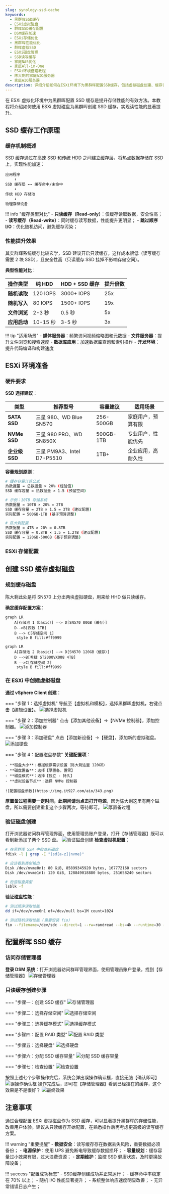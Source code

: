 ```yaml
---
slug: synology-ssd-cache
keywords:
  - 黑群晖SSD缓存
  - ESXi虚拟磁盘
  - 群晖SSD缓存配置
  - DSM缓存加速
  - ESXi存储优化
  - 黑群晖性能优化
  - 群晖虚拟SSD
  - ESXi磁盘管理
  - SSD读写缓存
  - 家庭NAS优化
  - 家庭All-in-One
  - ESXi环境搭建教程
  - 陈大剩的家庭AIO服务器
  - 家庭AIO服务器
description: 详细介绍如何在ESXi环境下为黑群晖配置SSD缓存，包括虚拟磁盘创建、缓存设置、性能优化等步骤，提升家庭NAS存储性能
---
```


在 ESXi 虚拟化环境中为黑群晖配置 SSD 缓存是提升存储性能的有效方法。本教程将介绍如何使用 ESXi 虚拟磁盘为黑群晖创建 SSD 缓存，实现读性能的显著提升。

## SSD 缓存工作原理

### 缓存机制概述

SSD 缓存通过在高速 SSD 和传统 HDD 之间建立缓存层，将热点数据存储在 SSD 上，实现性能加速：

```
应用程序
    ↓
SSD 缓存层 ←→ 缓存命中/未命中
    ↓
传统 HDD 存储池
    ↓
物理存储设备
```

!!! info "缓存类型对比"
    - **只读缓存（Read-only）**：仅缓存读取数据，安全性高；
    - **读写缓存（Read-write）**：同时缓存读写数据，性能提升更明显；
    - **跳过顺序 I/O**：优化随机访问，避免缓存污染；

### 性能提升效果
其实群辉系统缓存比较玄学，SSD 建议开启只读缓存，这样成本很低（读写缓存需要 2 块 SSD），且安全性高（只读缓存 SSD 挂掉不影响存储空间）。

**典型性能对比**：

| 操作类型 | 纯 HDD | HDD + SSD 缓存 | 提升倍数 |
|---------|--------|----------------|----------|
| **随机读取** | 120 IOPS | 3000+ IOPS | 25x |
| **随机写入** | 80 IOPS | 1500+ IOPS | 19x |
| **文件浏览** | 2-3 秒 | 0.5 秒 | 5x |
| **应用启动** | 10-15 秒 | 3-5 秒 | 3x |

!!! tip "适用场景"
    - **媒体服务器**：频繁访问视频缩略图和元数据
    - **文件服务器**：提升文件浏览和搜索速度
    - **数据库应用**：加速数据库查询和索引操作
    - **开发环境**：提升代码编译和构建速度

## ESXi 环境准备

### 硬件要求

**SSD 选择建议**：

| 类型 | 推荐型号 | 容量建议 | 适用场景 |
|------|----------|----------|----------|
| **SATA SSD** | 三星 980、WD Blue SN570 | 256-500GB | 家庭用户，预算有限 |
| **NVMe SSD** | 三星 980 PRO、WD SN850X | 500GB-1TB | 专业用户，性能优先 |
| **企业级 SSD** | 三星 PM9A3、Intel D7-P5510 | 1TB+ | 企业应用，高耐久性 |

**容量规划原则**：

```bash
# 缓存容量计算公式
热数据量 = 总数据量 × 20% (经验值)
SSD 缓存容量 = 热数据量 × 1.5 (预留空间)

# 示例：10TB 存储系统
热数据量 = 10TB × 20% = 2TB
SSD 缓存容量 = 2TB × 1.5 = 3TB (建议配置)
实际配置 = 500GB-1TB (基于预算调整)

# 陈大剩配置
热数据量 = 4TB × 20% = 0.8TB
SSD 缓存容量 = 0.8TB × 1.5 = 1.2TB (建议配置)
实际配置 = 120GB-500GB (基于预算调整)
```

### ESXi 存储配置
## 创建 SSD 缓存虚拟磁盘
### 规划缓存磁盘
陈大剩此处是将 SN570 上分出两块虚拟硬盘，用来给 HHD 做只读缓存。

**确定缓存配置方案**：

```mermaid
graph LR
    A[存储池 1（basic）] --> D[SN570 80GB（缓存）]
    D-->B[西数 1TB]
    B --> C[存储空间 1]
     style B fill:#ff9999
```

```mermaid
graph LR
    A[存储池 2（basic）] --> D[SN570 120GB（缓存）]
    D -->B[希捷 ST2000VX008 4TB]
    B -->C[存储空间 2]
     style B fill:#ff9999
```

### 在 ESXi 中创建虚拟磁盘

**通过 vSphere Client 创建**：

=== "步骤 1：选择虚拟机"
    导航至【虚拟机和模板】，选择黑群晖虚拟机，右键点击【编辑设置】。
    ![选择虚拟机](https://img.it927.com/aio/341.png)

=== "步骤 2：添加控制器"
    点击【添加其他设备】→【NVMe 控制器】，添加控制器。
    ![添加控制器](https://img.it927.com/aio/344.png)

=== "步骤 3：添加硬盘"
    点击【添加新设备】→【硬盘】，添加新的虚拟磁盘。
    ![添加硬盘](https://img.it927.com/aio/348.png)

=== "步骤 4：配置磁盘参数"
    **关键配置项**：
    
    - **磁盘大小**：根据缓存需求设置（陈大剩这里 120GB）
    - **磁盘置备**：选择【厚置备，置零】
    - **磁盘模式**：选择【独立 - 持久】
    - **虚拟设备节点**：选择 NVMe 控制器
    
    ![配置磁盘参数](https://img.it927.com/aio/343.png)

**厚置备过程需要一定时间，此期间请勿点击打开电源**，因为陈大剩这里有两个磁盘，所以需要创建重复这个步骤两次，等待即可。
![厚置备过程](https://img.it927.com/aio/342.png)

### 验证磁盘创建
打开浏览器访问群晖管理界面，使用管理员账户登录，打开【存储管理器】既可以看到新添加了两个 SSD 盘。
![验证磁盘创建](https://img.it927.com/aio/347.png)
**检查虚拟机配置**：

```bash
# 在黑群晖 SSH 中检查新磁盘
fdisk -l | grep -E "(sd[a-z]|nvme)"

# 应该看到类似输出
Disk /dev/nvme0n1: 80 GiB, 85899345920 bytes, 167772160 sectors
Disk /dev/nvme1n1: 120 GiB, 128849018880 bytes, 251658240 sectors

# 检查磁盘类型
lsblk -f
```

**验证磁盘性能**：

```bash
# 测试顺序读取性能
dd if=/dev/nvme0n1 of=/dev/null bs=1M count=1024

# 测试随机读取性能 (需要安装 fio)
fio --filename=/dev/sdc --direct=1 --rw=randread --bs=4k --runtime=30 --name=test
```

## 配置群晖 SSD 缓存

### 访问存储管理器
**登录 DSM 系统**：打开浏览器访问群晖管理界面，使用管理员账户登录，找到【存储管理器】
![存储管理器](https://img.it927.com/aio/350.png)
### 只读缓存创建步骤
=== "步骤一：创建 SSD 缓存"
    ![存储管理器](https://img.it927.com/aio/349.png)

=== "步骤二：选择存储空间"
    ![选择存储空间](https://img.it927.com/aio/351.png)

=== "步骤三：选择缓存模式"
    ![选择缓存模式](https://img.it927.com/aio/352.png)

=== "步骤四：配置 RAID 类型"
    ![配置 RAID 类型](https://img.it927.com/aio/353.png)

=== "步骤五：选择硬盘"
    ![选择硬盘](https://img.it927.com/aio/354.png)

=== "步骤六：分配 SSD 缓存容量"
    ![分配 SSD 缓存容量](https://img.it927.com/aio/355.png)

=== "步骤七：检查设置"
    ![检查设置](https://img.it927.com/aio/356.png)

按照上述七个步骤操作完后，系统会弹出误操作确认框，直接无脑【确认即可】
![误操作确认框](https://img.it927.com/aio/357.png)
操作完成后，即可在【存储管理器】看到已经挂在的缓存，这个效果是不是很好？
![最终效果](https://img.it927.com/aio/358.png)


## 注意事项
通过合理配置 ESXi 虚拟磁盘作为 SSD 缓存，可以显著提升黑群晖的存储性能，改善用户体验。建议从只读缓存开始配置，在熟悉操作后再考虑更高级的读写缓存方案。

!!! warning "重要提醒"
    - **数据安全**：读写缓存存在数据丢失风险，重要数据必须备份；
    - **电源保护**：使用 UPS 避免断电导致缓存数据损坏；
    - **容量规划**：缓存容量过小效果有限，过大浪费资源；
    - **定期维护**：监控 SSD 健康状态，及时更换故障设备；

!!! success "配置成功标志"
    - SSD缓存创建成功并正常运行；
    - 缓存命中率稳定在 70% 以上；
    - 随机 I/O 性能显著提升；
    - 系统整体响应速度明显改善；
    - 无异常错误日志产生；

